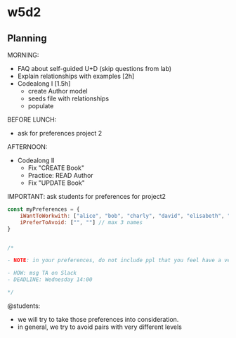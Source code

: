 

# w5d2


<!--

Methodology:
- Continue adding functionality on our library app
- Example: https://github.com/ironhack-loopey-tunes-may2023/loopey-library-project



Notes: 
- day can be quite demanding
- we introduce new concepts but try to do exercises and solve challenges (ie, breakout rooms) as much as possible 



-->



## Planning

MORNING:
- FAQ about self-guided U+D (skip questions from lab)
  <!-- tell students that day will be demanding -->
- Explain relationships with examples [2h]
  <!-- short breaks often -->
- Codealong I [1.5h]
  - create Author model
  - seeds file with relationships
  - populate

BEFORE LUNCH: 
- ask for preferences project 2

AFTERNOON:
- Codealong II
  - Fix "CREATE Book"
  - Practice: READ Author
  - Fix "UPDATE Book"







IMPORTANT: ask students for preferences for project2


  ```js
  const myPreferences = {
      iWantToWorkwith: ["alice", "bob", "charly", "david", "elisabeth", "frank", "george"], // at least 7 names, ordered by preference
      iPreferToAvoid: ["", ""] // max 3 names
  }


  /*

  - NOTE: in your preferences, do not include ppl that you feel have a very different level than you.

  - HOW: msg TA on Slack
  - DEADLINE: Wednesday 14:00

  */

  ```

@students:
- we will try to take those preferences into consideration.
- in general, we try to avoid pairs with very different levels


<!--

- (optional) create channel #project-ideas on Slack.

- Try (automatic groups): 
  - https://clevergroups.com/tryit.php
  - https://github.com/A-Fitz/Group-Generator

- Or implement ourselves:
  - https://www.youtube.com/watch?v=DuDvDrAXXbk (Irving's Algorithm for The Stable Roommate Problem)
  - https://github.com/gfornari/stable-roommates-problem


-->



<!--

clevergroups.com:

Allows students to enter data themselves but it's not a great option.


If we ask students to fill in they preferences by themselves...

- "Teacher" just create the group and share link
Students needs to create account with their names and join the group
- Only when all of them are in, they’d be able to choose between all students, and only who they wanna work with. - This means we should wait for all of them to join the group, and then ask again to fill the preferences.
- They are not allow to fill who they don’t wanna work with, so they should still text us anyway (Only teacher can do that manually)

-->

<!--

june23:
- we use a form (google forms)
  - example: https://docs.google.com/forms/d/1Ji6OTC6T_N3nmr28kbELvnSAfuKjklq95yFhuzzh8SU/edit
- we export responses to spreadsheet
- and we upload the data to cleavergroups

-->